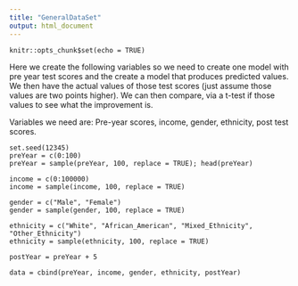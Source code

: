 ```yaml
---
title: "GeneralDataSet"
output: html_document
---
```


```{r setup, include=FALSE}
knitr::opts_chunk$set(echo = TRUE)
```

Here we create the following variables so we need to create one model with pre year test scores and the create a model that produces predicted values.  We then have the actual values of those test scores (just assume those values are two points higher).  We can then compare, via a t-test if those values to see what the improvement is.

Variables we need are: Pre-year scores, income, gender, ethnicity, post test scores.
```{r}
set.seed(12345)
preYear = c(0:100)
preYear = sample(preYear, 100, replace = TRUE); head(preYear)

income = c(0:100000)
income = sample(income, 100, replace = TRUE)

gender = c("Male", "Female")
gender = sample(gender, 100, replace = TRUE)

ethnicity = c("White", "African_American", "Mixed_Ethnicity", "Other_Ethnicity")
ethnicity = sample(ethnicity, 100, replace = TRUE)

postYear = preYear + 5

data = cbind(preYear, income, gender, ethnicity, postYear)

```

